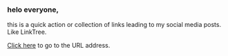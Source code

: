 ### helo everyone,
this is a quick action or collection of links leading to my social media posts. Like LinkTree.

[Click here](https://rahmatsubandi.github.io/) to go to the URL address.

